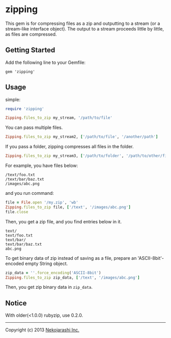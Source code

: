 zipping
=======

This gem is for compressing files as a zip and outputting to a stream (or a stream-like interface object). The output to a stream proceeds little by little, as files are compressed.

Getting Started
--
Add the following line to your Gemfile:

    gem 'zipping'

Usage
--
simple:

```ruby
require 'zipping'

Zipping.files_to_zip my_stream, '/path/to/file'
```

You can pass multiple files.

```ruby
Zipping.files_to_zip my_stream2, ['/path/to/file', '/another/path']
```

If you pass a folder, zipping compresses all files in the folder.

```ruby
Zipping.files_to_zip my_stream3, ['/path/to/folder', '/path/to/other/file']
```

For example, you have files below:

    /text/foo.txt
    /text/bar/baz.txt
    /images/abc.png

and you run command:

```ruby
file = File.open '/my.zip', 'wb'
Zipping.files_to_zip file, ['/text', '/images/abc.png']
file.close
```

Then, you get a zip file, and you find entries below in it.

    text/
    text/foo.txt
    text/bar/
    text/bar/baz.txt
    abc.png

To get binary data of zip instead of saving as a file, prepare an 'ASCII-8bit'-encoded empty String object.

```ruby
zip_data = ''.force_encoding('ASCII-8bit')
Zipping.files_to_zip zip_data, ['/text', '/images/abc.png']
```

Then, you get zip binary data in `zip_data`.

Notice
--
With older(<1.0.0) rubyzip, use 0.2.0.

---

Copyright (c) 2013 [Nekojarashi Inc.](http://www.nekojarashi.com)
